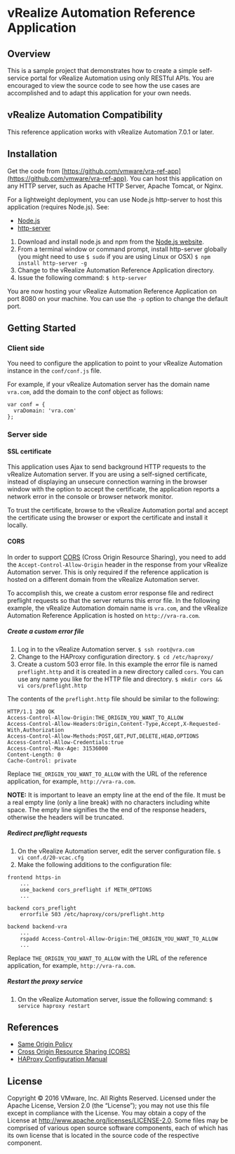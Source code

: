# vRealize Automation Reference Application

## Overview
This is a sample project that demonstrates how to create a simple self-service portal for vRealize Automation using only RESTful APIs. You are encouraged to view the source code to see how the use cases are accomplished and to adapt this application for your own needs.

## vRealize Automation Compatibility
This reference application works with vRealize Automation 7.0.1 or later.

## Installation
Get the code from [https://github.com/vmware/vra-ref-app](https://github.com/vmware/vra-ref-app). You can host this application on any HTTP server, such as Apache HTTP Server, Apache Tomcat, or Nginx.

For a lightweight deployment, you can use Node.js http-server to host this application (requires Node.js).
See:
- [Node.js](https://nodejs.org)
- [http-server](https://www.npmjs.com/package/http-server)

1. Download and install node.js and npm from the [Node.js website](https://nodejs.org).
2. From a terminal window or command prompt, install http-server globally (you might need to use `$ sudo` if you are using Linux or OSX)
`$ npm install http-server -g`
3. Change to the vRealize Automation Reference Application directory.
4. Issue the following command:
`$ http-server`

You are now hosting your vRealize Automation Reference Application on port 8080 on your machine. You can use the `-p` option to change the default port.

## Getting Started
### Client side
You need to configure the application to point to your vRealize Automation instance in the `conf/conf.js` file.

For example, if your vRealize Automation server has the domain name `vra.com`, add the domain to the conf object as follows:
```
var conf = {
  vraDomain: 'vra.com'
};
```

### Server side
#### SSL certificate
This application uses Ajax to send background HTTP requests to the vRealize Automation server. If you are using a self-signed certificate, instead of displaying an unsecure connection warning in the browser window with the option to accept the certificate, the application reports a network error in the console or browser network monitor.

To trust the certificate, browse to the vRealize Automation portal and accept the certificate using the browser or export the certificate and install it locally.

#### CORS
In order to support [CORS](http://en.wikipedia.org/wiki/Cross-origin_resource_sharing) (Cross Origin Resource Sharing), you need to add the `Accept-Control-Allow-Origin` header in the response from your vRealize Automation server. This is only required if the reference application is hosted on a different domain from the vRealize Automation server.

To accomplish this, we create a custom error response file and redirect preflight requests so that the server returns this error file. In the following example, the vRealize Automation domain name is `vra.com`, and the vRealize Automation Reference Application is hosted on `http://vra-ra.com`.

##### Create a custom error file
1. Log in to the vRealize Automation server.
`$ ssh root@vra.com`
2. Change  to the HAProxy configuration directory.
`$ cd /etc/haproxy/`
3. Create a custom 503 error file. In this example the error file is named `preflight.http` and it is created in a new directory called `cors`. You can use any name you like for the HTTP file and directory.
`$ mkdir cors && vi cors/preflight.http`

The contents of the `preflight.http` file should be similar to the following:
```
HTTP/1.1 200 OK
Access-Control-Allow-Origin:THE_ORIGIN_YOU_WANT_TO_ALLOW
Access-Control-Allow-Headers:Origin,Content-Type,Accept,X-Requested-With,Authorization
Access-Control-Allow-Methods:POST,GET,PUT,DELETE,HEAD,OPTIONS
Access-Control-Allow-Credentials:true
Access-Control-Max-Age: 31536000
Content-Length: 0
Cache-Control: private

```
Replace `THE_ORIGIN_YOU_WANT_TO_ALLOW` with the URL of the reference application, for example, `http://vra-ra.com`.

**NOTE:** It is important to leave an empty line at the end of the file. It must be a real empty line (only a line break) with no characters including white space. The empty line signifies the the end of the response headers, otherwise the headers will be truncated.

##### Redirect preflight requests
1. On the vRealize Automation server, edit the server configuration file.
`$ vi conf.d/20-vcac.cfg`
2. Make the following additions to the configuration file:
```
frontend https-in
    ...
    use_backend cors_preflight if METH_OPTIONS
    ...

backend cors_preflight
    errorfile 503 /etc/haproxy/cors/preflight.http

backend backend-vra
    ...
    rspadd Access-Control-Allow-Origin:THE_ORIGIN_YOU_WANT_TO_ALLOW
    ...
```

Replace `THE_ORIGIN_YOU_WANT_TO_ALLOW` with the URL of the reference application, for example, `http://vra-ra.com`.

##### Restart the proxy service
1. On the vRealize Automation server, issue the following command:
`$ service haproxy restart`

## References
- [Same Origin Policy](https://developer.mozilla.org/en-US/docs/Web/Security/Same-origin_policy)
- [Cross Origin Resource Sharing (CORS)](https://developer.mozilla.org/en-US/docs/Web/HTTP/Access_control_CORS)
- [HAProxy Configuration Manual](http://cbonte.github.io/haproxy-dconv/configuration-1.5.html)

## License
Copyright © 2016 VMware, Inc. All Rights Reserved.
Licensed under the Apache License, Version 2.0 (the “License”); you may not use this file except in compliance with the License. You may obtain a copy of the License at http://www.apache.org/licenses/LICENSE-2.0.
Some files may be comprised of various open source software components, each of which has its own license that is located in the source code of the respective component.
